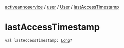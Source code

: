 [activeannoservice](../../index.md) / [user](../index.md) / [User](index.md) / [lastAccessTimestamp](./last-access-timestamp.md)

# lastAccessTimestamp

`val lastAccessTimestamp: `[`Long`](https://kotlinlang.org/api/latest/jvm/stdlib/kotlin/-long/index.html)`?`